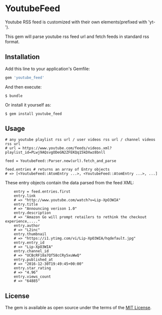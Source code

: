# YoutubeFeed

Youtube RSS feed is customized with their own elements(prefixed with 'yt-').

This gem will parse youtube rss feed url and fetch feeds in standard rss format.

## Installation

Add this line to your application's Gemfile:

```ruby
gem 'youtube_feed'
```

And then execute:

    $ bundle

Or install it yourself as:

    $ gem install youtube_feed

## Usage

    # any youtube playlist rss url / user videos rss url / channel videos rss url
    # url = https://www.youtube.com/feeds/videos.xml?playlist_id=PLwj9AQsvgODeGN2ZFEKQq15kDXwz8bnll
    
    feed = YoutubeFeed::Parser.new(url).fetch_and_parse
    
    feed.entries # returns an array of Entry objects
    # => [<YoutubeFeed::AtomEntry ...>, <YoutubeFeed::AtomEntry ...>, ...]
    
    
These entry objects contain the data parsed from the feed XML:

        entry = feed.entries.first
        entry.link
        # => "http://www.youtube.com/watch?v=Lip-XpO3WIA"
        entry.title
        # => "Announcing verison 1.0"
        entry.description
        # => "Amazon Go will prompt retailers to rethink the checkout experience,...."
        entry.author
        # => "L2inc"
        entry.thumbnail
        # => "https://i1.ytimg.com/vi/Lip-XpO3WIA/hqdefault.jpg"
        entry.entry_id
        # => "Lip-XpO3WIA"
        entry.channel_id
        # => "UCBcRF18a7Qf58cCRy5xuWwQ"
        entry.published_at
        # => "2016-12-30T19:49:45+00:00"
        entry.star_rating
        # => "4.96"
        entry.views_count
        # => "64885"

## License

The gem is available as open source under the terms of the [MIT License](http://opensource.org/licenses/MIT).

